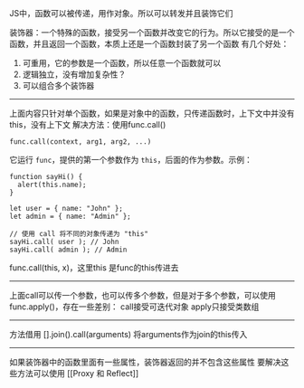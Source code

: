 JS中，函数可以被传递，用作对象。所以可以转发并且装饰它们

装饰器：一个特殊的函数，接受另一个函数并改变它的行为。所以它接受的是一个函数，并且返回一个函数，本质上还是一个函数封装了另一个函数
有几个好处：
1. 可重用，它的参数是一个函数，所以任意一个函数就可以
2. 逻辑独立，没有增加复杂性？
3. 可以组合多个装饰器

---
上面内容只针对单个函数，如果是对象中的函数，只传递函数时，上下文中并没有this，没有上下文
解决方法：使用func.call()
```
func.call(context, arg1, arg2, ...)
```
它运行 `func`，提供的第一个参数作为 `this`，后面的作为参数。示例：
```
function sayHi() {
  alert(this.name);
}

let user = { name: "John" };
let admin = { name: "Admin" };

// 使用 call 将不同的对象传递为 "this"
sayHi.call( user ); // John
sayHi.call( admin ); // Admin
```
func.call(this, x)，这里this 是func的this传进去

---
上面call可以传一个参数，也可以传多个参数，但是对于多个参数，可以使用func.apply()，存在一些差别：
call接受可迭代对象
apply只接受类数组

---
方法借用
[].join().call(arguments)
将arguments作为join的this传入

---
如果装饰器中的函数里面有一些属性，装饰器返回的并不包含这些属性
要解决这些方法可以使用 [[Proxy 和 Reflect]]
